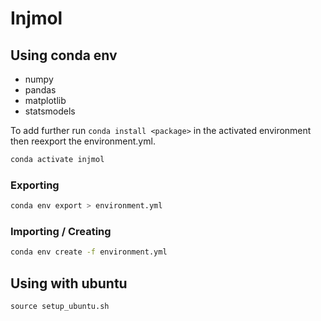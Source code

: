 # Injmol

## Using conda env
- numpy
- pandas
- matplotlib
- statsmodels

To add further run `conda install <package>` in the activated environment then reexport the environment.yml. 
``` sh
conda activate injmol
```
### Exporting
``` sh
conda env export > environment.yml
```
### Importing / Creating
``` sh
conda env create -f environment.yml
```

## Using with ubuntu
```shell
source setup_ubuntu.sh
```